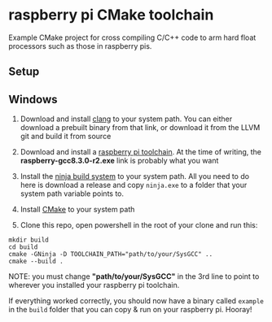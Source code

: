 # raspberry pi CMake toolchain

Example CMake project for cross compiling C/C++ code to arm hard float processors such as those in raspberry pis.

## Setup

Windows
-----------------------
1. Download and install [clang](https://releases.llvm.org/download.html) to your system path. You can either download a prebuilt binary from that link, or download it from the LLVM git and build it from source

2. Download and install a [raspberry pi toolchain](https://gnutoolchains.com/raspberry/). At the time of writing, the **raspberry-gcc8.3.0-r2.exe** link is probably what you want

3. Install the [ninja build system](https://github.com/ninja-build/ninja/releases) to your system path. All you need to do here is download a release and copy `ninja.exe` to a folder that your system path variable points to.

4. Install [CMake](https://cmake.org/download/) to your system path

5. Clone this repo, open powershell in the root of your clone and run this: 

``````````````````````````````````````````````````
mkdir build
cd build
cmake -GNinja -D TOOLCHAIN_PATH="path/to/your/SysGCC" ..
cmake --build .
```````````````````````````````````````````````````
NOTE: you must change **"path/to/your/SysGCC"** in the 3rd line to point to wherever you installed your raspberry pi toolchain. 

If everything worked correctly, you should now have a binary called `example` in the `build` folder that you can copy & run on your raspberry pi. Hooray!